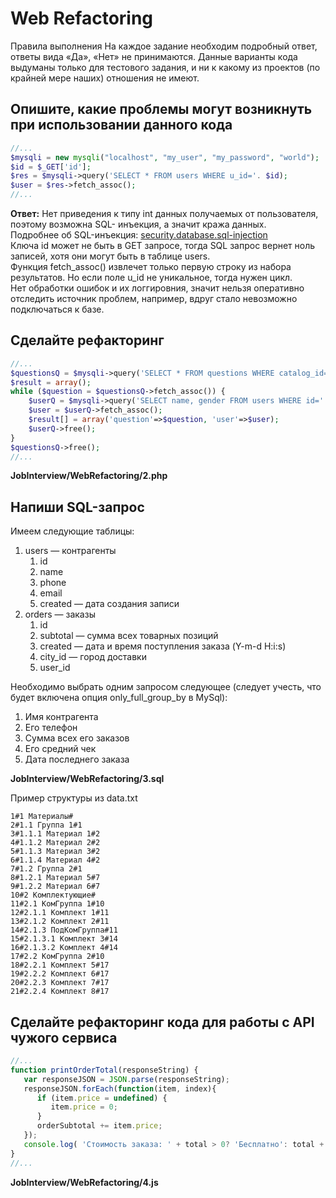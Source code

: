 # Web Refactoring
Правила выполнения
На каждое задание необходим подробный ответ, ответы вида «Да», «Нет» не принимаются.
Данные варианты кода выдуманы только для тестового задания, и ни к какому из проектов (по крайней мере наших) отношения не имеют.

## Опишите, какие проблемы могут возникнуть при использовании данного кода
```php
//...
$mysqli = new mysqli("localhost", "my_user", "my_password", "world");
$id = $_GET['id'];
$res = $mysqli->query('SELECT * FROM users WHERE u_id='. $id);
$user = $res->fetch_assoc();
//...
```
**Ответ:**
Нет приведения к типу int данных получаемых от пользователя, поэтому возможна SQL- инъекция, а значит кража данных.  
Подробнее об SQL-инъекция: [security.database.sql-injection](https://www.php.net/manual/ru/security.database.sql-injection.php)  
Ключа id может не быть в GET запросе, тогда SQL запрос вернет ноль записей, хотя они могут быть в таблице users.  
Функция fetch_assoc() извлечет только первую строку из набора результатов. Но если поле u_id не уникальное, тогда нужен цикл.  
Нет обработки ошибок и их логгировния, значит нельзя оперативно отследить источник проблем, например, вдруг стало невозможно подключаться к базе.  

## Сделайте рефакторинг
```php
//...
$questionsQ = $mysqli->query('SELECT * FROM questions WHERE catalog_id='. $catId);
$result = array();
while ($question = $questionsQ->fetch_assoc()) {
	$userQ = $mysqli->query('SELECT name, gender FROM users WHERE id='. $question['user_id']);
	$user = $userQ->fetch_assoc();
	$result[] = array('question'=>$question, 'user'=>$user);
	$userQ->free();
}
$questionsQ->free();
//...
```
**JobInterview/WebRefactoring/2.php**

## Напиши SQL-запрос
Имеем следующие таблицы:
1.	users — контрагенты
	1.	id
	2.	name
	3.	phone
	4.	email
	5.	created — дата создания записи
2.	orders — заказы
	1.	id
	2.	subtotal — сумма всех товарных позиций
	3.	created — дата и время поступления заказа (Y-m-d H:i:s)
	4.	city_id — город доставки
	5.	user_id

Необходимо выбрать одним запросом следующее (следует учесть, что будет включена опция only_full_group_by в MySql):
1.	Имя контрагента
2.	Его телефон
3.	Сумма всех его заказов
4.	Его средний чек
5.	Дата последнего заказа

**JobInterview/WebRefactoring/3.sql**

Пример структуры из data.txt
```
1#1 Материалы#
2#1.1 Группа 1#1
3#1.1.1 Материал 1#2
4#1.1.2 Материал 2#2
5#1.1.3 Материал 3#2
6#1.1.4 Материал 4#2
7#1.2 Группа 2#1
8#1.2.1 Материал 5#7
9#1.2.2 Материал 6#7
10#2 Комплектующие#
11#2.1 КомГруппа 1#10
12#2.1.1 Комплект 1#11
13#2.1.2 Комплект 2#11
14#2.1.3 ПодКомГруппа#11
15#2.1.3.1 Комплект 3#14
16#2.1.3.2 Комплект 4#14
17#2.2 КомГруппа 2#10
18#2.2.1 Комплект 5#17
19#2.2.2 Комплект 6#17
20#2.2.3 Комплект 7#17
21#2.2.4 Комплект 8#17
```

## Сделайте рефакторинг кода для работы с API чужого сервиса
```js
//...
function printOrderTotal(responseString) {
   var responseJSON = JSON.parse(responseString);
   responseJSON.forEach(function(item, index){
      if (item.price = undefined) {
         item.price = 0;
      }
      orderSubtotal += item.price;
   });
   console.log( 'Стоимость заказа: ' + total > 0? 'Бесплатно': total + ' руб.');
}
//...
```

**JobInterview/WebRefactoring/4.js**



